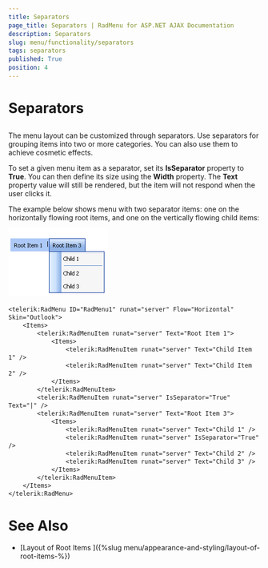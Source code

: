 ```yaml
---
title: Separators
page_title: Separators | RadMenu for ASP.NET AJAX Documentation
description: Separators
slug: menu/functionality/separators
tags: separators
published: True
position: 4
---
```


# Separators

## 

The menu layout can be customized through separators. Use separators for grouping items into two or more categories. You can also use them to achieve cosmetic effects.

To set a given menu item as a separator, set its **IsSeparator** property to **True**. You can then define its size using the **Width** property. The **Text** property value will still be rendered, but the item will not respond when the user clicks it.

The example below shows menu with two separator items: one on the horizontally flowing root items, and one on the vertically flowing child items:

![RadMenu Separators](images/menu_separators.png)

````ASP.NET
<telerik:RadMenu ID="RadMenu1" runat="server" Flow="Horizontal" Skin="Outlook">
    <Items>
        <telerik:RadMenuItem runat="server" Text="Root Item 1">
            <Items>
                <telerik:RadMenuItem runat="server" Text="Child Item 1" />
                <telerik:RadMenuItem runat="server" Text="Child Item 2" />
            </Items>
        </telerik:RadMenuItem>
        <telerik:RadMenuItem runat="server" IsSeparator="True" Text="|" />
        <telerik:RadMenuItem runat="server" Text="Root Item 3">
            <Items>
                <telerik:RadMenuItem runat="server" Text="Child 1" />
                <telerik:RadMenuItem runat="server" IsSeparator="True" />
                <telerik:RadMenuItem runat="server" Text="Child 2" />
                <telerik:RadMenuItem runat="server" Text="Child 3" />
            </Items>
        </telerik:RadMenuItem>
    </Items>
</telerik:RadMenu>
````

# See Also

 * [Layout of Root Items ]({%slug menu/appearance-and-styling/layout-of-root-items-%})
